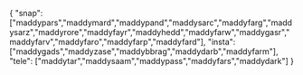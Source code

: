 {
  "snap":  ["maddypars","maddymard","maddypand","maddysarc","maddyfarg","maddysarz","maddyrore","maddyfayr","maddyhedd","maddyfarw","maddygasr","maddyfarv","maddyfaro","maddyfarp","maddyfard"],
  "insta": ["maddygads","maddyzase","maddybbrag","maddydarb","maddyfarm"],
  "tele":  ["maddytar","maddysaam","maddypass","maddyfars","maddydark"]
}
